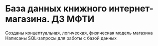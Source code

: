# База данных книжного интернет-магазина. ДЗ МФТИ

Созданы концептуальная, логическая, физическая модель магазина
Написаны SQL-запросы для работы с базой данных
